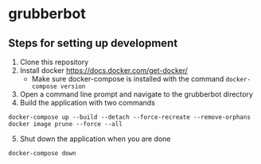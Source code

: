 # grubberbot
## Steps for setting up development
1. Clone this repository
2. Install docker https://docs.docker.com/get-docker/
   - Make sure docker-compose is installed with the command `docker-compose version`
3. Open a command line prompt and navigate to the grubberbot directory
4. Build the application with two commands
```
docker-compose up --build --detach --force-recreate --remove-orphans
docker image prune --force --all
```
5. Shut down the application when you are done
```
docker-compose down
```
